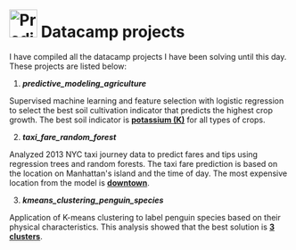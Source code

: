 # <img src="https://github.com/DanLeiria/predictive_modeling_agriculture/assets/67419641/8c4b7c55-134c-45b1-9b8e-880f75ca2737" alt="Predictive Modeling for Agriculture" width="50"> Datacamp projects

I have compiled all the datacamp projects I have been solving until this day. These projects are listed below:

 1) **_predictive_modeling_agriculture_**

Supervised machine learning and feature selection with logistic regression to select the best soil cultivation indicator that predicts the highest crop growth. The best soil indicator is <ins>**potassium (K)**</ins> for all types of crops.
 
 2) **_taxi_fare_random_forest_**

Analyzed 2013 NYC taxi journey data to predict fares and tips using regression trees and random forests. The taxi fare prediction is based on the location on Manhattan's island and the time of day. The most expensive location from the model is <ins>**downtown**</ins>.

 3) **_kmeans_clustering_penguin_species_**

Application of K-means clustering to label penguin species based on their physical characteristics. This analysis showed that the best solution is <ins>**3 clusters**</ins>.



